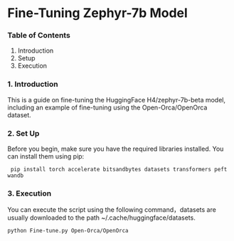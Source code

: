# Fine-Tuning Zephyr-7b Model

###  Table of Contents <a name=" 1. Introduction"></a>
   1. Introduction
   2. Setup
   3. Execution 
 
###  1. Introduction <a name=" 1. Introduction"></a>

This is a guide on fine-tuning the HuggingFace H4/zephyr-7b-beta model, including an example of fine-tuning using the Open-Orca/OpenOrca dataset.

### 2. Set Up <a name="Set Up"></a>
Before you begin, make sure you have the required libraries installed. You can install them using pip:
 
	 pip install torch accelerate bitsandbytes datasets transformers peft wandb

### 3. Execution  <a name="how-to-execute"></a>
You can execute the script using the following command，datasets are usually downloaded to the path ~/.cache/huggingface/datasets.
	
 	python Fine-tune.py Open-Orca/OpenOrca 
